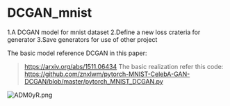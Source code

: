 # DCGAN_mnist


1.A DCGAN model for mnist dataset
2.Define a new loss crateria for generator 
3.Save generators for use of other project

The basic model reference DCGAN in this paper:
>https://arxiv.org/abs/1511.06434
The basic realization refer this code:
>https://github.com/znxlwm/pytorch-MNIST-CelebA-GAN-DCGAN/blob/master/pytorch_MNIST_DCGAN.py

![ADM0yR.png](https://s2.ax1x.com/2019/03/30/ADM0yR.png)

